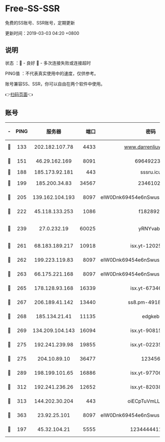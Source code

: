 # Free-SS-SSR

免费的SS账号、SSR账号，定期更新

更新时间：2019-03-03 04:20 +0800

## 说明

状态     ：🙂 - 良好 🙁 - 多次连接失败或连接超时

PING值   ：不代表真实使用中的速度，仅供参考。

账号兼容SS、SSR，你可以自由在两个软件中使用。

👉[扫码页面](https://liesauer.github.io/free-ss-ssr.github.io/)👈

## 账号

|-|PING|服务器|端口|密码|加密方式|区域|
|:----:|:----:|:-----:|-----:|:----:|:----:|:----:|
|🙂|133|202.182.107.78|4433|www.darrenliuwei.com|aes-256-cfb|JP|
|🙂|151|46.29.162.169|8091|6964922356|aes-256-cfb|RU|
|🙂|188|185.173.92.181|443|sssru.icu|rc4-md5|RU|
|🙂|199|185.200.34.83|34567|23461023|aes-256-cfb|US|
|🙂|205|139.162.104.193|8097|eIW0Dnk69454e6nSwuspv9DmS201tQ0D|aes-256-cfb|JP|
|🙂|222|45.118.133.253|1086|f1828920|aes-256-cfb|SG|
|🙂|239|27.0.232.19|60025|yRNYvabB|xchacha20-ietf-poly1305|HK|
|🙂|261|68.183.189.217|10918|isx.yt-12025761|aes-256-cfb|SG|
|🙂|262|199.223.119.83|8097|eIW0Dnk69454e6nSwuspv9DmS201tQ0D|aes-256-cfb|US|
|🙂|263|66.175.221.168|8097|eIW0Dnk69454e6nSwuspv9DmS201tQ0D|aes-256-cfb|US|
|🙂|265|178.128.93.168|16339|isx.yt-67346063|aes-256-cfb|SG|
|🙂|267|206.189.41.142|13440|ss8.pm-49181075|aes-256-cfb|SG|
|🙂|268|185.134.21.41|11135|edgkeb|aes-256-cfb|GB|
|🙂|269|134.209.104.143|16094|isx.yt-90815095|aes-256-cfb|SG|
|🙂|275|192.241.239.98|19855|isx.yt-02235156|aes-256-cfb|US|
|🙂|275|204.10.89.10|36477|123456|aes-256-cfb|US|
|🙂|289|198.199.101.65|16886|isx.yt-97706570|aes-256-cfb|US|
|🙂|312|192.241.236.26|12652|isx.yt-82038040|aes-256-cfb|US|
|🙂|313|144.202.30.204|443|oiECpTuVmLLxk4Ts|aes-256-cfb|US|
|🙂|363|23.92.25.101|8097|eIW0Dnk69454e6nSwuspv9DmS201tQ0D|aes-256-cfb|US|
|🙂|197|45.32.104.21|5555|1234444411111|aes-256-cfb|SG|
